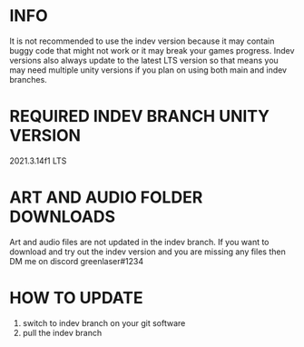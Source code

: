 # INFO
It is not recommended to use the indev version because it may contain buggy code that might not work or it may break your games progress.
Indev versions also always update to the latest LTS version so that means you may need multiple unity versions if you plan on using both main and indev branches.

# REQUIRED INDEV BRANCH UNITY VERSION
2021.3.14f1 LTS

# ART AND AUDIO FOLDER DOWNLOADS
Art and audio files are not updated in the indev branch. If you want to download and try out the indev version and you are missing any files then DM me on discord greenlaser#1234

# HOW TO UPDATE
1) switch to indev branch on your git software
2) pull the indev branch 
